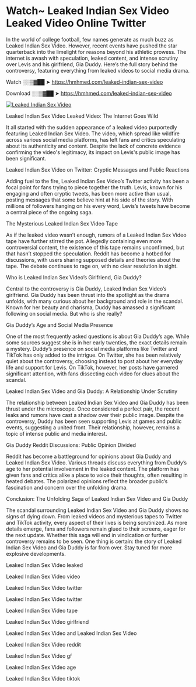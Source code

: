 # Watch~ Leaked Indian Sex Video Leaked Video Online Twitter

In the world of college football, few names generate as much buzz as Leaked Indian Sex Video. However, recent events have pushed the star quarterback into the limelight for reasons beyond his athletic prowess. The internet is awash with speculation, leaked content, and intense scrutiny over Levis and his girlfriend, Gia Duddy. Here’s the full story behind the controversy, featuring everything from leaked videos to social media drama.

Watch ░░▒▓██ ➤ https://hmhmed.com/leaked-indian-sex-video

Download ░░▒▓██ ➤ https://hmhmed.com/leaked-indian-sex-video

[![Leaked Indian Sex Video](https://i.imgur.com/dJHk4Zq.gif)](https://hmhmed.com/leaked-indian-sex-video)

Leaked Indian Sex Video Leaked Video: The Internet Goes Wild

It all started with the sudden appearance of a leaked video purportedly featuring Leaked Indian Sex Video. The video, which spread like wildfire across various social media platforms, has left fans and critics speculating about its authenticity and content. Despite the lack of concrete evidence confirming the video's legitimacy, its impact on Levis's public image has been significant.

Leaked Indian Sex Video on Twitter: Cryptic Messages and Public Reactions

Adding fuel to the fire, Leaked Indian Sex Video’s Twitter activity has been a focal point for fans trying to piece together the truth. Levis, known for his engaging and often cryptic tweets, has been more active than usual, posting messages that some believe hint at his side of the story. With millions of followers hanging on his every word, Levis’s tweets have become a central piece of the ongoing saga.

The Mysterious Leaked Indian Sex Video Tape

As if the leaked video wasn’t enough, rumors of a Leaked Indian Sex Video tape have further stirred the pot. Allegedly containing even more controversial content, the existence of this tape remains unconfirmed, but that hasn’t stopped the speculation. Reddit has become a hotbed for discussions, with users sharing supposed details and theories about the tape. The debate continues to rage on, with no clear resolution in sight.

Who is Leaked Indian Sex Video’s Girlfriend, Gia Duddy?

Central to the controversy is Gia Duddy, Leaked Indian Sex Video’s girlfriend. Gia Duddy has been thrust into the spotlight as the drama unfolds, with many curious about her background and role in the scandal. Known for her beauty and charisma, Duddy has amassed a significant following on social media. But who is she really?

Gia Duddy’s Age and Social Media Presence

One of the most frequently asked questions is about Gia Duddy’s age. While some sources suggest she is in her early twenties, the exact details remain a mystery. Duddy’s presence on social media platforms like Twitter and TikTok has only added to the intrigue. On Twitter, she has been relatively quiet about the controversy, choosing instead to post about her everyday life and support for Levis. On TikTok, however, her posts have garnered significant attention, with fans dissecting each video for clues about the scandal.

Leaked Indian Sex Video and Gia Duddy: A Relationship Under Scrutiny

The relationship between Leaked Indian Sex Video and Gia Duddy has been thrust under the microscope. Once considered a perfect pair, the recent leaks and rumors have cast a shadow over their public image. Despite the controversy, Duddy has been seen supporting Levis at games and public events, suggesting a united front. Their relationship, however, remains a topic of intense public and media interest.

Gia Duddy Reddit Discussions: Public Opinion Divided

Reddit has become a battleground for opinions about Gia Duddy and Leaked Indian Sex Video. Various threads discuss everything from Duddy’s age to her potential involvement in the leaked content. The platform has given fans and critics alike a place to voice their thoughts, often resulting in heated debates. The polarized opinions reflect the broader public’s fascination and concern over the unfolding drama.

Conclusion: The Unfolding Saga of Leaked Indian Sex Video and Gia Duddy

The scandal surrounding Leaked Indian Sex Video and Gia Duddy shows no signs of dying down. From leaked videos and mysterious tapes to Twitter and TikTok activity, every aspect of their lives is being scrutinized. As more details emerge, fans and followers remain glued to their screens, eager for the next update. Whether this saga will end in vindication or further controversy remains to be seen. One thing is certain: the story of Leaked Indian Sex Video and Gia Duddy is far from over. Stay tuned for more explosive developments.

Leaked Indian Sex Video leaked

Leaked Indian Sex Video video

Leaked Indian Sex Video twitter

Leaked Indian Sex Video twitter

Leaked Indian Sex Video tape

Leaked Indian Sex Video girlfriend

Leaked Indian Sex Video and Leaked Indian Sex Video

Leaked Indian Sex Video reddit

Leaked Indian Sex Video gf

Leaked Indian Sex Video age

Leaked Indian Sex Video tiktok
